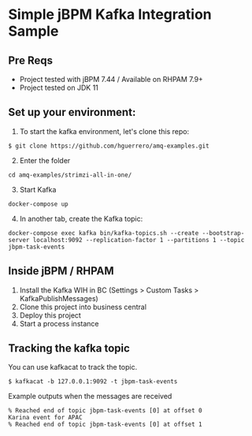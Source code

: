 Simple jBPM Kafka Integration Sample
=======================

## Pre Reqs

- Project tested with jBPM 7.44 / Available on RHPAM 7.9+
- Project tested on JDK 11

## Set up your environment:

1. To start the kafka environment, let's clone this repo:

`$ git clone https://github.com/hguerrero/amq-examples.git `

2. Enter the folder

`cd amq-examples/strimzi-all-in-one/`

3. Start Kafka

`docker-compose up`

4. In another tab, create the Kafka topic:

`docker-compose exec kafka bin/kafka-topics.sh --create --bootstrap-server localhost:9092 --replication-factor 1 --partitions 1 --topic jbpm-task-events`



## Inside jBPM / RHPAM

1. Install the Kafka WIH in BC (Settings > Custom Tasks > KafkaPublishMessages)
2. Clone this project into business central
3. Deploy this project
4. Start a process instance



## Tracking the kafka topic

You can use kafkacat to track the topic. 

`$ kafkacat -b 127.0.0.1:9092 -t jbpm-task-events`

Example outputs when the messages are received

````
% Reached end of topic jbpm-task-events [0] at offset 0
Karina event for APAC
% Reached end of topic jbpm-task-events [0] at offset 1
````





